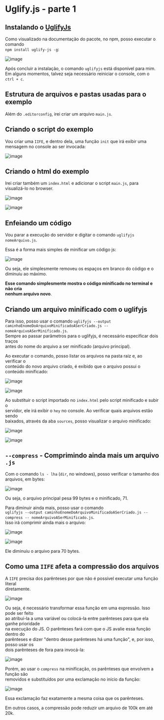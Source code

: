 # Uglify.js - parte 1 

## Instalando o [UglifyJs](https://www.npmjs.com/package/uglifyjs) 
Como visualizado na documentação do pacote, no npm, posso executar o comando  
`npm install uglify-js -g`:  

![image](https://user-images.githubusercontent.com/29297788/33563982-89ee7450-d900-11e7-83cd-8ba3ecae6760.png)

Após concluir a instalação, o comando `uglifyjs` está disponível para mim.  
Em alguns momentos, talvez seja necessário reiniciar o console, com o  
`ctrl + c`.  

## Estrutura de arquivos e pastas usadas para o exemplo 
Além do `.editorconfig`, irei criar um arquivo `main.js`.  

## Criando o script do exemplo  
Vou criar uma `IIFE`, e dentro dela, uma função `init` que irá exibir uma  
mensagem no console ao ser invocada:  

![image](https://user-images.githubusercontent.com/29297788/33564322-66822b46-d901-11e7-99c7-2cd477a29420.png)

## Criando o html do exemplo  
Irei criar também um `index.html` e adicionar o script `main.js`, para  
visualizá-lo no browser.  

![image](https://user-images.githubusercontent.com/29297788/33564445-a5da37b6-d901-11e7-9cac-17a9eaf4ad61.png)

![image](https://user-images.githubusercontent.com/29297788/33564544-e51cd7b2-d901-11e7-9d5a-c1395906c3de.png)

## Enfeiando um código  
Vou parar a execução do servidor e digitar o comando `uglifyjs nomeArquivo.js`.  

Essa é a forma mais simples de minificar um código js:  

![image](https://user-images.githubusercontent.com/29297788/33564631-209c443a-d902-11e7-9ebf-acdc92a912b3.png)

Ou seja, ele simplesmente removeu os espaços em branco do código e o diminuiu ao máximo.  

**Esse comando simplesmente mostra o código minificado no terminal e não cria  
nenhum arquivo novo**.  

## Criando um arquivo minificado com o uglifyjs 
Para isso, posso usar o comando `uglifyjs --output caminhoEnomeDoArquivoMinificadoASerCriado.js -- nomeArquivoASerMinificado.js`.  
Sempre ao passar parâmetros para o uglifyjs, é necessário especificar dois traços  
antes do nome do arquivo a ser minificado (arquivo principal).  

Ao executar o comando, posso listar os arquivos na pasta raiz e, ao verificar o   
conteúdo do novo arquivo criado, é exibido que o arquivo possui o conteúdo minificado:

![image](https://user-images.githubusercontent.com/29297788/33564989-089ea57a-d903-11e7-9fe6-593c0d859911.png)

![image](https://user-images.githubusercontent.com/29297788/33565054-342dfd3a-d903-11e7-8622-79aa54641bbd.png)

Ao substituir o script importado no `index.html` pelo script minificado e subir o  
servidor, ele irá exibir o `hey` no console. Ao verificar quais arquivos estão sendo  
baixados, através da aba `sources`,  posso visualizar o arquivo minificado:  

![image](https://user-images.githubusercontent.com/29297788/33565234-b64e76be-d903-11e7-9166-8fccb2dc6bd6.png)

![image](https://user-images.githubusercontent.com/29297788/33565324-f09bb00c-d903-11e7-8a8f-af39ab0b2659.png)

## `--compress` - Comprimindo ainda mais um arquivo `.js`  
Com o comando `ls - lha` (`dir`, no windows), posso verificar o tamanho dos arquivos, em bytes:  

![image](https://user-images.githubusercontent.com/29297788/33565408-27f54d4c-d904-11e7-910f-d3d916efaf67.png)

Ou seja, o arquivo principal pesa 99 bytes e o minificado, 71.  

Para diminuir ainda mais, posso usar o comando  
`uglifyjs --output caminhoEnomeDoArquivoMinificadoASerCriado.js --compress -- nomeArquivoASerMinificado.js`.  
Isso irá comprimir ainda mais o arquivo:  

![image](https://user-images.githubusercontent.com/29297788/33565555-8f7c3dae-d904-11e7-8a07-94c9912de986.png)

![image](https://user-images.githubusercontent.com/29297788/33565573-a27c04c0-d904-11e7-9dd0-81ab05b1d9c4.png)

Ele diminuiu o arquivo para 70 bytes.  

## Como uma `IIFE` afeta a compressão dos arquivos  
A `IIFE` precisa dos parênteses por que não é possível executar uma função literal  
diretamente.  

![image](https://user-images.githubusercontent.com/29297788/33565683-f696f3ee-d904-11e7-8c3f-b54b29b8f65c.png)

Ou seja, é necessário transformar essa função em uma expressão. Isso pode ser feito  
ao atribuí-la a uma variável ou colocá-la entre parênteses para que ela ganhe prioridade  
na execução do JS. O parênteses fará com que o JS avalie essa função dentro do  
parênteses e dizer "dentro desse parênteses há uma função", e, por isso, posso usar os  
dois parênteses de fora para invocá-la:  

![image](https://user-images.githubusercontent.com/29297788/33565869-759110e4-d905-11e7-8a17-e97869c639da.png)

Porém, ao usar o `compress` na minificação, os parênteses que envolvem a função são  
removidos e substituídos por uma exclamação no início da função:  

![image](https://user-images.githubusercontent.com/29297788/33565948-b5455862-d905-11e7-80d7-37932a76fbb0.png)

Essa exclamação faz exatamente a mesma coisa que os parênteses.  

Em outros casos, a compressão pode reduzir um arquivo de 100k em até 20k.  
